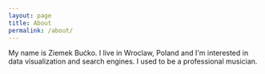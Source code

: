 ```yaml
---
layout: page
title: About
permalink: /about/
---
```


My name is Ziemek Bućko. I live in Wroclaw, Poland and I'm interested in data visualization and search engines. I used to be a professional musician.
